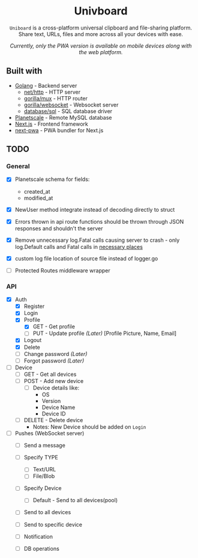 <div align="center">

# Univboard

<!-- badges -->

`Uniboard` is a cross-platform universal clipboard and file-sharing platform. Share text, URLs, files and more across all your devices with ease.

_Currently, only the PWA version is available on mobile devices along with the web platform._
</div>


## Built with
- [Golang](https://golang.org/) - Backend server
  - [net/http](https://golang.org/pkg/net/http/) - HTTP server
  - [gorilla/mux](https://pkg.go.dev/github.com/gorilla/mux) - HTTP router
  - [gorilla/websocket](https://pkg.go.dev/github.com/gorilla/websocket) - Websocket server
  - [database/sql](https://pkg.go.dev/database/sql) - SQL database driver
- [Planetscale](https://planetscale.com/) - Remote MySQL database
- [Next.js](https://nextjs.org/) - Frontend framework
- [next-pwa](https://www.npmjs.com/package/next-pwa) - PWA bundler for Next.js
## TODO
### General
- [x] Planetscale schema for fields:
	- created_at
	- modified_at
- [x] NewUser method integrate instead of decoding directly to struct
- [x] Errors thrown in api route functions should be thrown through JSON responses and shouldn't the server
- [x] Remove unnecessary log.Fatal calls causing server to crash - only log.Default calls and Fatal calls in [necessary places](https://stackoverflow.com/questions/33885235/should-a-go-package-ever-use-log-fatal-and-when#:~:text=73-,It,-might%20be%20just)
- [x] custom log file location of source file instead of logger.go
- [ ] Protected Routes middleware wrapper



### API
- [X] Auth
  - [x] Register
  - [x] Login
  - [x] Profile 
    - [x] GET - Get profile
    - [ ] PUT - Update profile *(Later)* [Profile Picture, Name, Email]
  - [x] Logout
  - [x] Delete
  - [ ] Change password *(Later)* 
  - [ ] Forgot password *(Later)*

- [ ] Device
  - [ ] GET - Get all devices
  - [ ] POST - Add new device
    - [ ] Device details like:
      - OS 
      - Version
      - Device Name
      - Device ID
  - [ ] DELETE - Delete device
	- Notes: New Device should be added on `Login` 

- [ ] Pushes (WebSocket server)
	- [ ] Send a message
  	- [ ] Specify TYPE
    	- [ ] Text/URL
    	- [ ] File/Blob
  	- [ ] Specify Device
    	- [ ] Default - Send to all devices(pool)
  	- [ ] Send to all devices
  	- [ ] Send to specific device
	- [ ] Notification
	- [ ] DB operations


